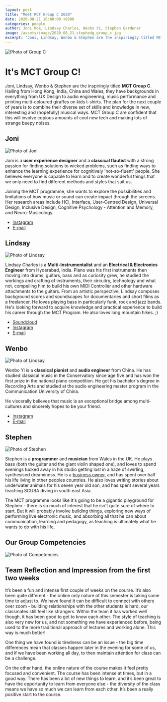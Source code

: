```yaml
---
layout: post
title: "Meet MCT Group C 2020"
date: 2020-08-21 16:00:00 +0200
categories: people
author: Joni Mok, Lindsay Charles, Wenbo Yi, Stephen Gardener
image: /assets/image/2020_08_21_stephedg_group_c.jpg
excerpt: "Joni, Lindsay, Wenbo & Stephen are the inspiringly titled MCT Group C. Hailing from Hong Kong, India, China and Wales, they have backgrounds in everything from UX Design to audio engineering, music performance and printing multi-coloured giraffes on kids t-shirts."
---
```


![Photo of Group C](/assets/image/2020_08_21_stephedg_group_c.jpg "Group C")

# It's MCT Group C!

Joni, Lindsay, Wenbo & Stephen are the inspiringly titled **MCT Group C**. Hailing from Hong Kong, India, China and Wales, they have backgrounds in everything from UX Design to audio engineering, music performance and printing multi-coloured giraffes on kids t-shirts. The plan for the next couple of years is to combine their diverse set of skills and knowledge in new, interesting and (hopefully) musical ways. MCT Group C are confident that this will involve copious amounts of cool new tech and making lots of strange beepy noises.

## Joni

![Photo of Joni](/assets/image/2020_08_23_joni_group_c_2020.jpg)

Joni is a **user experience designer** and a **classical flautist** with a strong passion for finding solutions to wicked problems, such as finding ways to enhance the learning experience for cognitively 'not-so-fluent' people. She believes everyone is capable to learn and to create wonderful things that we only need to find different methods and styles that suit us.

Joining the MCT programme, she wants to explore the possibilities and limitations of how music or sound can create impact through the screens. Her research areas include HCI, Interface, User-Centred Design, Universal Design, Inclusive Design, Cognitive Psychology - Attention and Memory, and Neuro-Musicology.

* [Instagram](https://www.instagram.com/aurstic/)
* [E-mail](mailto:hello@jonimok.com)


## Lindsay

![Photo of Lindsay](/assets/image/2020_08_22_lindsay_charles.png)

Lindsay Charles is a **Multi-Instrumentalist** and an **Electrical & Electronics Engineer** from Hyderabad, India. Piano was his first instruments then moving into drums, guitars, bass and as curiosity grew, he studied the workings and crafting of instruments, their circuitry, technology and what not, compelling him to build his own MIDI Controller and other hardware attachments to the guitars.
From an artistic perspective, Lindsay composes background scores and soundscapes for documentaries and short films as a freelancer.
He loves playing bass in particularly funk, rock and jazz bands.
He's looking forward to acquire knowledge and practical experience to build his career through the MCT Program.
He also loves long mountain hikes. ;)

* [Soundcloud](https://soundcloud.com/lindsay-charles)
* [Instagram](https://www.instagram.com/lindsaybcharles/)
* [E-mail](mailto:lindsaybcharles@yahoo.co.in)

## Wenbo

![Photo of Lindsay](/assets/image/2020_08_24_wenbo.jpeg)

Wenbo Yi is a **classical pianist** and **audio engineer** from China. He has studied classical music in the Conservatory since age five and has won the first prize in the national piano competition. He got his bachelor's degree in Recording Arts and studied at the audio engineering master program in the Communication University of China.

He viscerally believes that music is an exceptional bridge among multi-cultures and sincerely hopes to be your friend.

* [Instagram](https://www.instagram.com/y1_w3nb0/)
* [E-mail](mailto:yiwenbo2008@foxmail.com)

## Stephen

![Photo of Stephen](/assets/image/2020_08_22_stephen_bass.jpg "Stephen")

Stephen is a **programmer** and **musician** from Wales in the UK. He plays bass (both the guitar and the giant violin shaped one), and loves to spend evenings tucked away in his studio getting lost in a haze of swirling, synthesised dreaminess. He is a [business owner](https://www.noddlepod.com), and has spent over half his life living in other peoples countries. He also loves writing stories about underwater animals for his seven year old son, and has spent several years teaching SCUBA diving in south east Asia.

The MCT programme looks like it's going to be a gigantic playground for Stephen - there is so much of interest that he isn't quite sure of where to start. But it will probably involve building things, exploring new ways of performing live electronic music, and absorbing all that he can about communication, learning and pedagogy, as teaching is ultimately what he wants to do with his life.

## Our Group Competencies

![Photo of Competencies](/assets/image/2020_08_24_stephedg_team_c_competencies.png)

## Team Reflection and Impression from the first two weeks

It’s been a fun and intense first couple of weeks on the course. It’s also been quite different - the online only nature of this semester is taking some time to adjust to. We have found it can be difficult to connect with others over zoom - building relationships with the other students is hard, our classmates still feel like strangers. Within the team it has worked well though, it has been good to get to know each other.
The style of teaching is also very new for us, and not something we have experienced before, being used to the more traditional approach of lectures and working alone. This way is much better!

One thing we have found is tiredness can be an issue - the big time differences mean that classes happen later in the evening for some of us, and if we have been working all day, to then maintain attention for class can be a challenge.

On the other hand, the online nature of the course makes it feel pretty focused and convenient.
The course has been intense at times, but in a good way. There has been a lot of new things to learn, and it’s been great to have the opportunity to learn from everyone else - the diversity of the class means we have so much we can learn from each other. It’s been a really positive start to the course.
